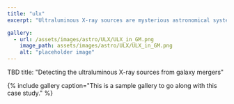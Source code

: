 ```yaml
---
title: "ulx"
excerpt: "Ultraluminous X-ray sources are mysterious astronomical systems are incredibly bright (so it's called "ULTRA" luminous). In my master's thesis, I tried to perform a population study of this kind of sources found in specific type of galaxy system - galaxy mergers. "

gallery:
  - url: /assets/images/astro/ULX/ULX_in_GM.png
    image_path: assets/images/astro/ULX/ULX_in_GM.png
    alt: "placeholder image"
---
```


TBD
title: "Detecting the ultraluminous X-ray sources from galaxy mergers"

{% include gallery caption="This is a sample gallery to go along with this case study." %}

